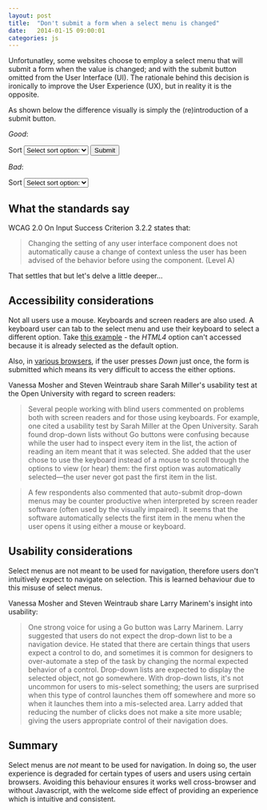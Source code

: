```yaml
---
layout: post
title:  "Don't submit a form when a select menu is changed"
date:   2014-01-15 09:00:01
categories: js
---
```


Unfortunatley, some websites choose to employ a select menu that will submit a form when the value is changed; and with the submit button omitted from the User Interface (UI). The rationale behind this decision is ironically to improve the User Experience (UX), but in reality it is the opposite. 

As shown below the difference visually is simply the (re)introduction of a submit button.

*Good*:

<div class="ui">
	<form>
		<label for="sort2">Sort</label>
		<select id="sort2" name="sort2">
			<option value="0">Select sort option:</option>
			<option value="1">Option 1</option>
			<option value="2">Option 2</option>
			<option value="3">Option 3</option>
			<option value="4">Option 4</option>
		</select>
		<input type="submit" value="Submit">
	</form>
</div>

*Bad*:

<div class="ui">
	<form>
		<label for="sort">Sort</label>
		<select id="sort" name="sort">
			<option value="0">Select sort option:</option>
			<option value="1">Option 1</option>
			<option value="2">Option 2</option>
			<option value="3">Option 3</option>
			<option value="4">Option 4</option>
		</select>
	</form>
</div>



## What the standards say

WCAG 2.0 On Input Success Criterion 3.2.2 states that:

> Changing the setting of any user interface component does not automatically cause a change of context unless the user has been advised of the behavior before using the component. (Level A)

That settles that but let's delve a little deeper...

## Accessibility considerations

Not all users use a mouse. Keyboards and screen readers are also used. A keyboard user can tab to the select menu and use their keyboard to select a different option. Take [this example](http://html.cita.illinois.edu/script/onchange/onchange-example.php) - the *HTML4* option can't accessed because it is already selected as the default option.

Also, in [various browsers](http://pauljadam.com/blog/javascript/onchange-event-on-a-select-inputjump-menu-accessibility-problems/), if the user presses *Down* just once, the form is submitted which means its very difficult to access the either options.

Vanessa Mosher and Steven Weintraub share Sarah Miller's usability test at the Open University with regard to screen readers:

 >Several people working with blind users commented on problems both with screen readers and for those using keyboards. For example, one cited a usability test by Sarah Miller at the Open University. Sarah found drop-down lists without Go buttons were confusing because while the user had to inspect every item in the list, the action of reading an item meant that it was selected. She added that the user chose to use the keyboard instead of a mouse to scroll through the options to view (or hear) them: the first option was automatically selected—the user never got past the first item in the list.

> A few respondents also commented that auto-submit drop-down menus may be counter productive when interpreted by screen reader software (often used by the visually impaired). It seems that the software automatically selects the first item in the menu when the user opens it using either a mouse or keyboard.

## Usability considerations

Select menus are not meant to be used for navigation, therefore users don't intuitively expect to navigate on selection. This is learned behaviour due to this misuse of select menus.

Vanessa Mosher and Steven Weintraub share Larry Marinem's insight into usability:

 > One strong voice for using a Go button was Larry Marinem. Larry suggested that users do not expect the drop-down list to be a navigation device. He stated that there are certain things that users expect a control to do, and sometimes it is common for designers to over-automate a step of the task by changing the normal expected behavior of a control. Drop-down lists are expected to display the selected object, not go somewhere. With drop-down lists, it's not uncommon for users to mis-select something; the users are surprised when this type of control launches them off somewhere and more so when it launches them into a mis-selected area. Larry added that reducing the number of clicks does not make a site more usable; giving the users appropriate control of their navigation does.

## Summary

Select menus are *not* meant to be used for navigation. In doing so, the user experience is degraded for certain types of users and users using certain browsers. Avoiding this behaviour ensures it works well cross-browser and without Javascript, with the welcome side effect of providing an experience which is intuitive and consistent.
